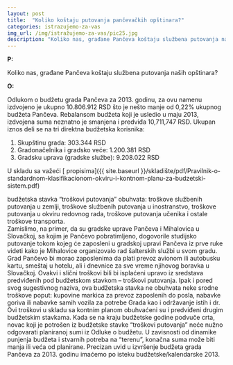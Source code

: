 ```yaml
---
layout: post
title:  "Koliko koštaju putovanja pančevačkih opštinara?"
categories: istrazujemo-za-vas
img_url: /img/istražujemo-za-vas/pic25.jpg
description: "Koliko nas, građane Pančeva koštaju službena putovanja naših opštinara? Odlukom o budžetu grada Pančeva za 2013. godinu, za ovu namenu izdvojeno je ukupno 10.806.912 RSD što je nešto manje od 0,22% ukupnog budžeta Pančeva. Rebalansom budžeta koji je usledio u maju 2013, izdvojena suma neznatno je smanjena i predviđa 10,711,747 RSD."
---
```


**P:**

Koliko nas, građane Pančeva koštaju službena putovanja naših opštinara?

**O:**

<div class="justify">
Odlukom o budžetu grada Pančeva za 2013. godinu, za ovu namenu izdvojeno je ukupno 10.806.912 RSD što je nešto manje od 0,22% ukupnog budžeta Pančeva. Rebalansom budžeta koji je usledio u maju 2013, izdvojena suma neznatno je smanjena i predviđa 10,711,747 RSD. Ukupan iznos deli se na tri direktna budžetska korisnika:<br/>
<ol>
<li> Skupštinu grada: 303.344 RSD </li>
<li> Gradonačelnika i gradsko veće: 1.200.381 RSD </li>
<li> Gradsku uprava (gradske službe): 9.208.022 RSD </li></ol>
</div>

U skladu sa važeći [ propisima]({{ site.baseurl }}/skladište/pdf/Pravilnik-o-standardnom-klasifikacionom-okviru-i-kontnom-planu-za-budzetski-sistem.pdf)  

<div class="justify">budžetska stavka “troškovi putovanja” obuhvata: troškove službenih putovanja u zemlji, troškove službenih putovanja u inostranstvo, troškove putovanja u okviru redovnog rada, troškove putovanja učenika i ostale troškove transporta.<br/>
Zamislimo, na primer, da su gradske uprave Pančeva i Mihalovica u Slovačkoj, sa kojim je Pančevo pobratimljeno, dogovorile studijsko putovanje tokom kojeg će zaposleni u gradskoj upravi Pančeva iz prve ruke videti kako je Mihalovice organizovalo rad šalterskih službi u svom gradu. Grad Pančevo bi morao zaposlenima da plati prevoz avionom ili autobusku kartu, smeštaj u hotelu, ali i dnevnice za sve vreme njihovog boravka u Slovačkoj. Ovakvi i slični troškovi bili bi isplaćeni upravo iz sredstava predviđenih pod budžetskom stavkom – troškovi putovanja. Ipak i pored svog sugestivnog naziva, ova budžetska stavka ne obuhvata neke srodne troškove poput: kupovine markica za prevoz zaposlenih do posla, nabavke goriva ili nabavke samih vozila za potrebe Grada kao i održavanje istih i dr. Ovi troškovi u skladu sa kontnim planom obuhvaćeni su i predviđeni drugim budžetskim stavkama.
Kada se na kraju budžetske godine podvuče crta, novac koji je potrošen iz budžetske stavke “troškovi putovanja” neće nužno odgovarati planiranoj sumi iz Odluke o budžetu. U zavisnosti od dinamike punjenja budžeta i stvarnih potreba na “terenu”, konačna suma može biti manja ili veća od planirane. Precizan uvid u izvršenje budžeta grada Pančeva za 2013. godinu imaćemo po isteku budžetske/kalendarske 2013.<br/>
</div>